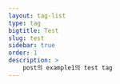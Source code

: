```yaml
---
layout: tag-list
type: tag
bigtitle: Test
slug: test
sidebar: true
order: 1
description: >
    post의 example1의 test tag
---
```

